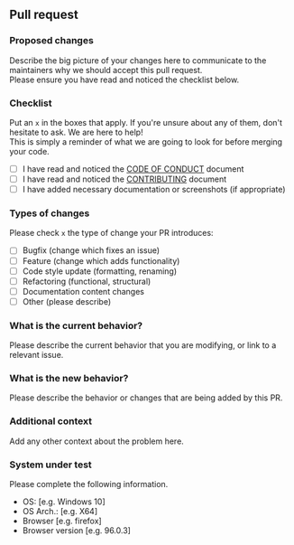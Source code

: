 ## Pull request

### Proposed changes

Describe the big picture of your changes here to communicate to the maintainers why we should accept this pull request.<br>
Please ensure you have read and noticed the checklist below.

### Checklist

Put an `x` in the boxes that apply. If you're unsure about any of them, don't hesitate to ask. We are here to help!<br>
This is simply a reminder of what we are going to look for before merging your code.

- [ ] I have read and noticed the [CODE OF CONDUCT](https://github.com/Sven-Seyfert/Au3VoiceActions/blob/main/docs/CODE_OF_CONDUCT.md) document
- [ ] I have read and noticed the [CONTRIBUTING](https://github.com/Sven-Seyfert/Au3VoiceActions/blob/main/docs/CONTRIBUTING.md) document
- [ ] I have added necessary documentation or screenshots (if appropriate)

### Types of changes

Please check `x` the type of change your PR introduces:

- [ ] Bugfix (change which fixes an issue)
- [ ] Feature (change which adds functionality)
- [ ] Code style update (formatting, renaming)
- [ ] Refactoring (functional, structural)
- [ ] Documentation content changes
- [ ] Other (please describe)

### What is the current behavior?

Please describe the current behavior that you are modifying, or link to a relevant issue.

### What is the new behavior?

Please describe the behavior or changes that are being added by this PR.

### Additional context

Add any other context about the problem here.

### System under test

Please complete the following information.

- OS: [e.g. Windows 10]
- OS Arch.: [e.g. X64]
- Browser [e.g. firefox]
- Browser version [e.g. 96.0.3]
